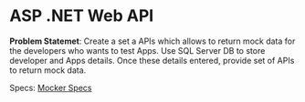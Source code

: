 
# ASP .NET Web API
**Problem Statemet**: Create a set a APIs which allows to return mock data for the developers who wants to test Apps. Use
SQL Server DB to store developer and Apps details. Once these details entered, provide set of APIs to
return mock data.

Specs: [Mocker Specs](.\Aspnet_WebAPI_Assignment)